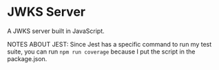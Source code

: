 # JWKS Server

A JWKS server built in JavaScript.

NOTES ABOUT JEST:
Since Jest has a specific command to run my test suite, you can run `npm run coverage` because I put the script in the package.json.
